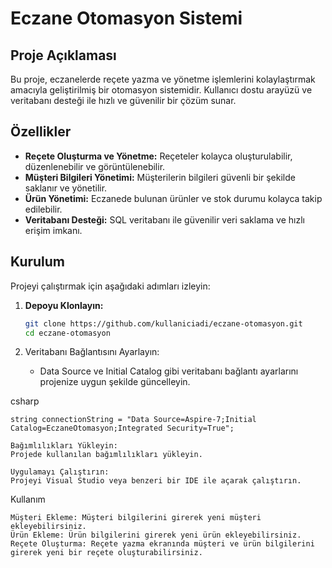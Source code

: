 # Eczane Otomasyon Sistemi

## Proje Açıklaması
Bu proje, eczanelerde reçete yazma ve yönetme işlemlerini kolaylaştırmak amacıyla geliştirilmiş bir otomasyon sistemidir. Kullanıcı dostu arayüzü ve veritabanı desteği ile hızlı ve güvenilir bir çözüm sunar.

## Özellikler
- **Reçete Oluşturma ve Yönetme:** Reçeteler kolayca oluşturulabilir, düzenlenebilir ve görüntülenebilir.
- **Müşteri Bilgileri Yönetimi:** Müşterilerin bilgileri güvenli bir şekilde saklanır ve yönetilir.
- **Ürün Yönetimi:** Eczanede bulunan ürünler ve stok durumu kolayca takip edilebilir.
- **Veritabanı Desteği:** SQL veritabanı ile güvenilir veri saklama ve hızlı erişim imkanı.

## Kurulum
Projeyi çalıştırmak için aşağıdaki adımları izleyin:

1. **Depoyu Klonlayın:**
   ```sh
   git clone https://github.com/kullaniciadi/eczane-otomasyon.git
   cd eczane-otomasyon
   ```


2. Veritabanı Bağlantısını Ayarlayın:
   - Data Source ve Initial Catalog gibi veritabanı bağlantı ayarlarını projenize uygun şekilde güncelleyin.

csharp

    string connectionString = "Data Source=Aspire-7;Initial Catalog=EczaneOtomasyon;Integrated Security=True";

    Bağımlılıkları Yükleyin:
    Projede kullanılan bağımlılıkları yükleyin.

    Uygulamayı Çalıştırın:
    Projeyi Visual Studio veya benzeri bir IDE ile açarak çalıştırın.

Kullanım

    Müşteri Ekleme: Müşteri bilgilerini girerek yeni müşteri ekleyebilirsiniz.
    Ürün Ekleme: Ürün bilgilerini girerek yeni ürün ekleyebilirsiniz.
    Reçete Oluşturma: Reçete yazma ekranında müşteri ve ürün bilgilerini girerek yeni bir reçete oluşturabilirsiniz.
